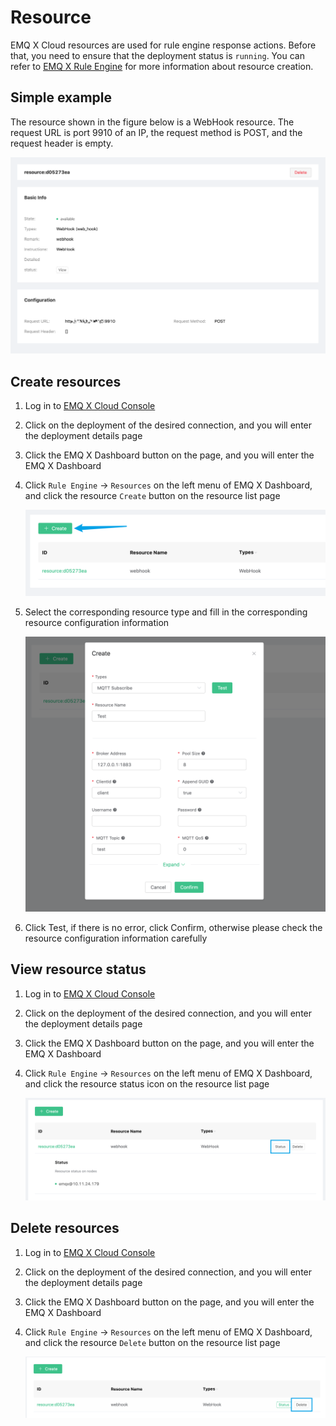 # Resource

EMQ X Cloud resources are used for rule engine response actions. Before that, you need to ensure that the deployment status is `running`. You can refer to [EMQ X Rule Engine](https://docs.emqx.io/broker/latest/en/rule/rule-engine.html) for more information about resource creation.



## Simple example

The resource shown in the figure below is a WebHook resource. The request URL is port 9910 of an IP, the request method is POST, and the request header is empty.

![img](_assets/resource-detail.png)

## Create resources

1. Log in to [EMQ X Cloud Console](https://cloud.emqx.io/console/)

2. Click on the deployment of the desired connection, and you will enter the deployment details page

3. Click the EMQ X Dashboard button on the page, and you will enter the EMQ X Dashboard

4. Click `Rule Engine` → `Resources` on the left menu of EMQ X Dashboard, and click the resource `Create` button on the resource list page

   ![resource-add](./_assets/resource-add.png)

5. Select the corresponding resource type and fill in the corresponding resource configuration information

   ![resource-config](./_assets/resource-config.png)

6. Click Test, if there is no error, click Confirm, otherwise please check the resource configuration information carefully



## View resource status

1. Log in to [EMQ X Cloud Console](https://cloud.emqx.io/console/)

2. Click on the deployment of the desired connection, and you will enter the deployment details page

3. Click the EMQ X Dashboard button on the page, and you will enter the EMQ X Dashboard

4. Click `Rule Engine` → `Resources` on the left menu of EMQ X Dashboard, and click the resource status icon on the resource list page

   ![resource-status](./_assets/resource-status.png)



## Delete resources

1. Log in to [EMQ X Cloud Console](https://cloud.emqx.io/console/)

2. Click on the deployment of the desired connection, and you will enter the deployment details page

3. Click the EMQ X Dashboard button on the page, and you will enter the EMQ X Dashboard

4. Click `Rule Engine` → `Resources` on the left menu of EMQ X Dashboard, and click the resource `Delete` button on the resource list page

   ![resource-delete](./_assets/resource-delete.png)